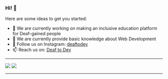### Hi! 👋

Here are some ideas to get you started:

- 🔭 We are currently working on making an inclusive education platform for Deaf-gained people
- 🌱 We are currently provide basic knowledge about Web Development
- 👯 Follow us on Instagram: [deaftodev](https://www.instagram.com/deaftodev/)
- 📫 Reach us on: [Deaf to Dev](https://www.linkedin.com/company/deaf-to-dev)

***
[<img src="https://github-readme-stats.vercel.app/api?username=deaf2dev&hide=stars&show_icons=true&theme=tokyonight">](https://github.com/deaf2dev)
[<img src="https://github-readme-stats.vercel.app/api/top-langs/?username=deaf2dev&layout=compact&show_icons=true&theme=tokyonight">](https://github.com/deaf2dev) 
***
